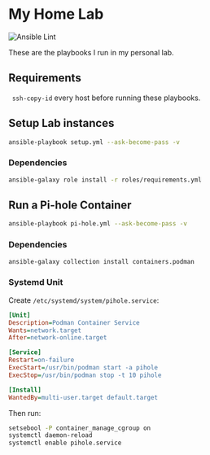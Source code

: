 # My Home Lab

![Ansible Lint](https://github.com/nleiva/ansible-home/workflows/Ansible%20Lint/badge.svg)

These are the playbooks I run in my personal lab.

## Requirements

` ssh-copy-id` every host before running these playbooks. 

## Setup Lab instances

```bash
ansible-playbook setup.yml --ask-become-pass -v
```

### Dependencies

```bash
ansible-galaxy role install -r roles/requirements.yml
```


## Run a Pi-hole Container

```bash
ansible-playbook pi-hole.yml --ask-become-pass -v
```

### Dependencies

```bash
ansible-galaxy collection install containers.podman
```

### Systemd Unit

Create `/etc/systemd/system/pihole.service`:

```ini
[Unit]
Description=Podman Container Service
Wants=network.target
After=network-online.target

[Service]
Restart=on-failure
ExecStart=/usr/bin/podman start -a pihole
ExecStop=/usr/bin/podman stop -t 10 pihole

[Install]
WantedBy=multi-user.target default.target
```

Then run:

```bash
setsebool -P container_manage_cgroup on
systemctl daemon-reload
systemctl enable pihole.service
```